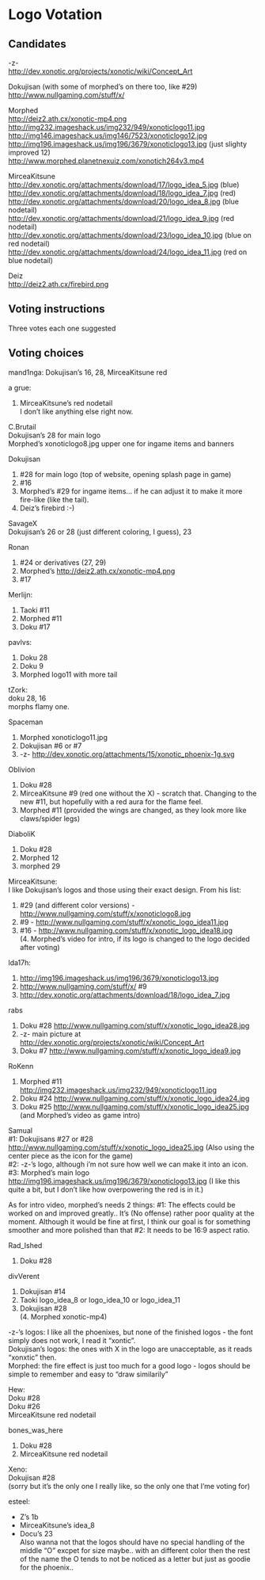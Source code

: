 Logo Votation
=============

Candidates
----------

-z-  
 http://dev.xonotic.org/projects/xonotic/wiki/Concept_Art  

Dokujisan (with some of morphed’s on there too, like \#29)  
 http://www.nullgaming.com/stuff/x/  

Morphed  
 http://deiz2.ath.cx/xonotic-mp4.png  
 http://img232.imageshack.us/img232/949/xonoticlogo11.jpg  
 http://img146.imageshack.us/img146/7523/xonoticlogo12.jpg  
 http://img196.imageshack.us/img196/3679/xonoticlogo13.jpg (just slighty improved 12)  
 http://www.morphed.planetnexuiz.com/xonotich264v3.mp4  

MirceaKitsune  
 http://dev.xonotic.org/attachments/download/17/logo_idea_5.jpg (blue)  
 http://dev.xonotic.org/attachments/download/18/logo_idea_7.jpg (red)  
 http://dev.xonotic.org/attachments/download/20/logo_idea_8.jpg (blue nodetail)  
 http://dev.xonotic.org/attachments/download/21/logo_idea_9.jpg (red nodetail)  
 http://dev.xonotic.org/attachments/download/23/logo_idea_10.jpg (blue on red nodetail)  
 http://dev.xonotic.org/attachments/download/24/logo_idea_11.jpg (red on blue nodetail)  

Deiz  
 http://deiz2.ath.cx/firebird.png  

Voting instructions
-------------------

Three votes each one suggested

Voting choices
--------------

mand1nga: Dokujisan’s 16, 28, MirceaKitsune red  

a grue:  
1. MirceaKitsune’s red nodetail  
I don’t like anything else right now.  

C.Brutail  
Dokujisan’s 28 for main logo  
Morphed’s xonoticlogo8.jpg upper one for ingame items and banners  

Dokujisan  
1. \#28 for main logo (top of website, opening splash page in game)  
2. \#16  
3. Morphed’s \#29 for ingame items… if he can adjust it to make it more fire-like (like the tail).  
4. Deiz’s firebird :-)  

SavageX  
Dokujisan’s 26 or 28 (just different coloring, I guess), 23  

Ronan  
1. \#24 or derivatives (27, 29)  
2. Morphed’s http://deiz2.ath.cx/xonotic-mp4.png  
3. \#17  

Merlijn:  
1. Taoki \#11  
2. Morphed \#11  
3. Doku \#17  

pavlvs:  
1. Doku 28  
2. Doku 9  
3. Morphed logo11 with more tail  

tZork:  
doku 28, 16  
morphs flamy one.  

Spaceman  
1. Morphed xonoticlogo11.jpg  
2. Dokujisan \#6 or \#7  
3. -z- http://dev.xonotic.org/attachments/15/xonotic_phoenix-1g.svg  

Oblivion  
1. Doku \#28  
2. MirceaKitsune \#9 (red one without the X) - scratch that. Changing to the new \#11, but hopefully with a red aura for the flame feel.  
3. Morphed \#11 (provided the wings are changed, as they look more like claws/spider legs)  

DiaboliK  
1. Doku \#28  
2. Morphed 12  
3. morphed 29  

MirceaKitsune:  
I like Dokujisan’s logos and those using their exact design. From his list:  
1. \#29 (and different color versions) - http://www.nullgaming.com/stuff/x/xonoticlogo8.jpg  
2. \#9 - http://www.nullgaming.com/stuff/x/xonotic_logo_idea11.jpg  
3. \#16 - http://www.nullgaming.com/stuff/x/xonotic_logo_idea18.jpg  
(4. Morphed’s video for intro, if its logo is changed to the logo decided after voting)  

lda17h:  
1. http://img196.imageshack.us/img196/3679/xonoticlogo13.jpg  
2. http://www.nullgaming.com/stuff/x/ \#9  
3. http://dev.xonotic.org/attachments/download/18/logo_idea_7.jpg  

rabs  
1. Doku \#28 http://www.nullgaming.com/stuff/x/xonotic_logo_idea28.jpg  
2. -z- main picture at http://dev.xonotic.org/projects/xonotic/wiki/Concept_Art  
3. Doku \#7 http://www.nullgaming.com/stuff/x/xonotic_logo_idea9.jpg  

RoKenn  
1. Morphed \#11 http://img232.imageshack.us/img232/949/xonoticlogo11.jpg  
2. Doku \#24 http://www.nullgaming.com/stuff/x/xonotic_logo_idea24.jpg  
3. Doku \#25 http://www.nullgaming.com/stuff/x/xonotic_logo_idea25.jpg  
(and Morphed’s video as game intro)  

Samual  
\#1: Dokujisans \#27 or \#28 http://www.nullgaming.com/stuff/x/xonotic_logo_idea25.jpg (Also using the center piece as the icon for the game)  
\#2: -z-’s logo, although i’m not sure how well we can make it into an icon.  
\#3: Morphed’s main logo http://img196.imageshack.us/img196/3679/xonoticlogo13.jpg (I like this quite a bit, but I don’t like how overpowering the red is in it.)  

As for intro video, morphed’s needs 2 things: \#1: The effects could be worked on and improved greatly.. It’s (No offense) rather poor quality at the moment. Although it would be fine at first, I think our goal is for something smoother and more polished than that \#2: It needs to be 16:9 aspect ratio.

Rad_Ished  
1. Doku \#28  

divVerent  
1. Dokujisan \#14  
2. Taoki logo_idea_8 or logo_idea_10 or logo_idea_11  
3. Dokujisan \#28  
(4. Morphed xonotic-mp4)  

-z-’s logos: I like all the phoenixes, but none of the finished logos - the font simply does not work, I read it “xontic”.  
Dokujisan’s logos: the ones with X in the logo are unacceptable, as it reads “xonxtic” then.  
Morphed: the fire effect is just too much for a good logo - logos should be simple to remember and easy to “draw similarily”  

Hew:  
Doku \#28  
Doku \#26  
MirceaKitsune red nodetail  

bones_was_here  
1. Doku \#28  
2. MirceaKitsune red nodetail  

Xeno:  
Dokujisan \#28  
(sorry but it’s the only one I really like, so the only one that I’me voting for)  

esteel:  
- Z’s 1b  
- MirceaKitsune’s idea_8  
- Docu’s 23  
Also wanna not that the logos should have no special handling of the middle “O” excpet for size maybe.. with an different color then the rest of the name the O tends to not be noticed as a letter but just as goodie for the phoenix..

